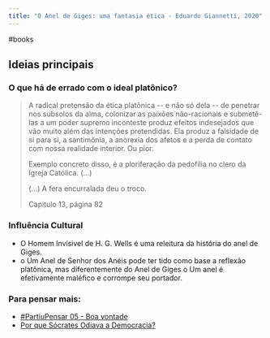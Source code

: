 ```yaml
---
title: "O Anel de Giges: uma fantasia ética - Eduardo Giannetti, 2020"
---
```


#books

## Ideias principais

### O que há de errado com o ideal platônico?

> A radical pretensão da ética platônica -- e não só dela -- de penetrar nos subsolos da alma, colonizar as paixões não-racionais e submetê-las a um poder supremo inconteste produz efeitos indesejados que vão muito além das intenções pretendidas. Ela produz a falsidade de si para si, a santimônia, a anorexia dos afetos e a perda de contato com nossa realidade interior. Ou pior.
>
> Exemplo concreto disso, é a ploriferação da pedofilia no clero da Igreja Católica. (...)
>
> (...) A fera encurralada deu o troco.
>
> Capitulo 13, página 82

### Influência Cultural

- O Homem Invísivel de H. G. Wells é uma releitura da história do anel de Giges.
- o Um Anel de Senhor dos Anéis pode ter tido como base a reflexão platônica, mas diferentemente do Anel de Giges o Um anel é efetivamente maléfico e corrompe seu portador.

### Para pensar mais:

- [#PartiuPensar 05 - Boa vontade](https://podcasts.google.com/feed/aHR0cHM6Ly9yZXZpc3RhaW5zcGlyZWMuY29tLmJyL2ZlZWQvcG9kY2FzdC8/episode/aHR0cHM6Ly9yZXZpc3RhaW5zcGlyZWMuY29tLmJyLz9wPTU4MDk?ep=14)
- [Por que Sócrates Odiava a Democracia?](https://www.youtube.com/watch?v=fLJBzhcSWTk)